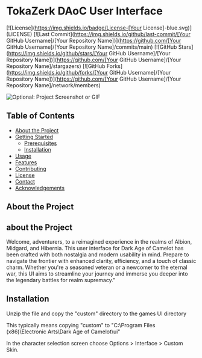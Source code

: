 # TokaZerk DAoC User Interface

[![License](https://img.shields.io/badge/License-[Your License]-blue.svg)](LICENSE)
[![Last Commit](https://img.shields.io/github/last-commit/[Your GitHub Username]/[Your Repository Name])](https://github.com/[Your GitHub Username]/[Your Repository Name]/commits/main)
[![GitHub Stars](https://img.shields.io/github/stars/[Your GitHub Username]/[Your Repository Name])](https://github.com/[Your GitHub Username]/[Your Repository Name]/stargazers)
[![GitHub Forks](https://img.shields.io/github/forks/[Your GitHub Username]/[Your Repository Name])](https://github.com/[Your GitHub Username]/[Your Repository Name]/network/members)


![Optional: Project Screenshot or GIF](path/to/your/screenshot.png)

## Table of Contents

- [About the Project](#about-the-project)
- [Getting Started](#getting-started)
  - [Prerequisites](#prerequisites)
  - [Installation](#installation)
- [Usage](#usage)
- [Features](#features)
- [Contributing](#contributing)
- [License](#license)
- [Contact](#contact)
- [Acknowledgements](#acknowledgements)

## About the Project




## about the Project
Welcome, adventurers, to a reimagined experience in the realms of Albion, Midgard, and Hibernia. This user interface for Dark Age of Camelot has been crafted with both nostalgia and modern usability in mind. Prepare to navigate the frontier with enhanced clarity, efficiency, and a touch of classic charm. Whether you're a seasoned veteran or a newcomer to the eternal war, this UI aims to streamline your journey and immerse you deeper into the legendary battles for realm supremacy."


## Installation 

Unzip the file and copy the "custom" directory to the games UI directory

This typically means copying "custom" to "C:\Program Files (x86)\Electronic Arts\Dark Age of Camelot\ui"

In the character selection screen choose Options > Interface > Custom Skin.
